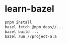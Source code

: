 # learn-bazel

```bash
pnpm install
bazel fetch @npm_deps//...
bazel build ...
bazel run //project-a:a
```
